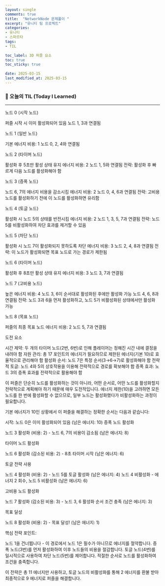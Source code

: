 ```yaml
---
layout: single
comments: true
title:  "NetworkNode 문제풀이 "
excerpt: "유니티 팀 프로젝트"
categories: 
- 유니티
- 스파르타
tags:
- TIL
 
toc_label: 3D 퍼즐 요소
toc: true
toc_sticky: true
 
date: 2025-03-15
last_modified_at: 2025-03-15
---
```


### 📆 오늘의 TIL (Today I Learned)

---

노드 0 (시작 노드)

퍼즐 시작 시 이미 활성화되어 있음
노드 1, 3과 연결됨


노드 1 (일반 노드)

기본 에너지 비용: 1
노드 0, 2, 4와 연결됨


노드 2 (타이머 노드)

활성화 후 5초만 활성 상태 유지
에너지 비용: 2
노드 1, 5와 연결됨
전략: 활성화 후 빠르게 다음 노드를 활성화해야 함


노드 3 (증폭 노드)

노드 6, 7의 에너지 비용을 감소시킴
에너지 비용: 2
노드 0, 4, 6과 연결됨
전략: 고비용 노드를 활성화하기 전에 이 노드를 활성화하면 유리함


노드 4 (토글 노드)

활성화 시 노드 5의 상태를 반전시킴
에너지 비용: 2
노드 1, 3, 5, 7과 연결됨
전략: 노드 5를 비활성화하여 차단 효과를 제거할 수 있음


노드 5 (차단 노드)

활성화 시 노드 7이 활성화되지 못하도록 차단
에너지 비용: 3
노드 2, 4, 8과 연결됨
전략: 이 노드가 활성화되면 목표 노드로 가는 경로가 제한됨


노드 6 (타이머 노드)

활성화 후 8초만 활성 상태 유지
에너지 비용: 3
노드 3, 7과 연결됨


노드 7 (고비용 노드)

높은 에너지 비용: 4
노드 3, 6이 순서대로 활성화된 후에만 활성화 가능
노드 4, 6, 8과 연결됨
전략: 노드 3과 6을 먼저 활성화하고, 노드 5가 비활성화된 상태에서만 활성화 가능


노드 8 (목표 노드)

퍼즐의 최종 목표 노드
에너지 비용: 2
노드 5, 7과 연결됨



도전 요소

시간 제약: 두 개의 타이머 노드(2번, 6번)로 인해 플레이어는 정해진 시간 내에 결정을 내려야 함
자원 관리: 총 17 포인트의 에너지가 필요하므로 제한된 에너지(기본 10)로 효율적으로 관리해야 함
활성화 순서: 노드 7은 특정 순서(3→6→7)로 활성화해야 함
전략적 토글: 노드 4와 5의 상호작용을 이용해 전략적으로 경로를 확보해야 함
증폭 효과: 노드 3의 증폭 효과를 전략적으로 활용해야 함

이 퍼즐은 단순히 노드를 활성화하는 것이 아니라, 어떤 순서로, 어떤 노드를 활성화할지 전략적으로 계획해야 하기 때문에 매우 도전적입니다. 에너지 제한(10)을 고려하면 모든 노드를 한 번에 활성화할 수 없으므로, 일부 노드는 활성화했다가 비활성화하는 과정이 필요합니다.

기본 에너지가 10인 상황에서 이 퍼즐을 해결하는 정확한 순서는 다음과 같습니다:

시작: 노드 0은 이미 활성화되어 있음 (남은 에너지: 10)
증폭 노드 활성화

노드 3 활성화 (비용: 2) - 노드 6, 7의 비용이 감소됨 (남은 에너지: 8)


타이머 노드 활성화

노드 6 활성화 (감소된 비용: 2) - 8초 타이머 시작 (남은 에너지: 6)


토글 전략 사용

노드 4 활성화 (비용: 2) - 노드 5를 토글 활성화 (남은 에너지: 4)
노드 4 비활성화 - 에너지 2 회수, 노드 5 비활성화 (남은 에너지: 6)


고비용 노드 활성화

노드 7 활성화 (감소된 비용: 3) - 노드 3, 6 활성화 순서 조건 충족 (남은 에너지: 3)


목표 달성

노드 8 활성화 (비용: 2) - 목표 달성! (남은 에너지: 1)



핵심 전략 포인트:

노드 1을 건너뜁니다 - 이 경로에서 노드 1은 필수가 아니므로 에너지를 절약합니다.
증폭 노드(3번)를 먼저 활성화하여 이후 노드들의 비용을 절감합니다.
토글 노드(4번)를 일시적으로 사용하여 차단 노드(5번)를 제어합니다.
적절한 순서로 노드를 활성화하여 조건을 충족합니다.

이 전략은 총 11 에너지만 사용하고, 토글 노드의 비활성화를 통해 2 에너지를 환불 받아 최종적으로 9 에너지로 퍼즐을 해결합니다.
